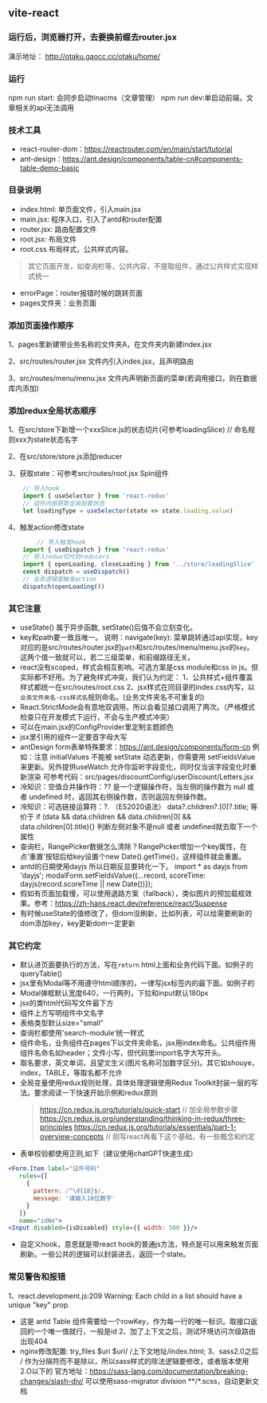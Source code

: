 ## vite-react
### 运行后，浏览器打开，去要换前缀去router.jsx
演示地址：
http://otaku.gaocc.cc/otaku/home/
### 运行
npm run start: 会同步启动tinacms（文章管理）
npm run dev:单启动前端，文章相关的api无法调用

### 技术工具
- react-router-dom：https://reactrouter.com/en/main/start/tutorial
- ant-design：https://ant.design/components/table-cn#components-table-demo-basic
### 目录说明
- index.html: 单页面文件，引入main.jsx
- main.jsx: 程序入口，引入了antd和router配置
- router.jsx: 路由配置文件
- root.jsx: 布局文件
- root.css 布局样式，公共样式内容。
> 其它页面开发，如查询栏等，公共内容，不提取组件，通过公共样式实现样式统一
- errorPage：router报错时候的跳转页面
- pages文件夹：业务页面
### 添加页面操作顺序
1、pages里新建带业务名称的文件夹A，在文件夹内新建index.jsx

2、src/routes/router.jsx 文件内引入index.jsx，且声明路由

3、src/routes/menu/menu.jsx 文件内声明新页面的菜单(若调用接口，则在数据库内添加)

### 添加redux全局状态顺序
1、在src/store下新增一个xxxSlice.js的状态切片(可参考loadingSlice) // 命名规则xxx为state状态名字

2、在src/store/store.js添加reducer

3、获取state：可参考src/routes/root.jsx Spin组件

```jsx
    // 导入hook
    import { useSelector } from 'react-redux'
    // 组件内部获取全局加载状态
    let loadingType = useSelector(state => state.loading.value)
```
4、触发action修改state

```jsx
		// 导入触发hook
    import { useDispatch } from 'react-redux'
    // 导入redux切片的reducers
    import { openLoading, closeLoading } from '../store/loadingSlice'
    const dispatch = useDispatch()
    // 业务逻辑里触发action
    dispatch(openLoading())
```
### 其它注意
- useState() 属于异步函数, setState()后值不会立刻变化。
- key和path要一致且唯一。
    说明：navigate(key): 菜单跳转通过api实现，key对应的是src/routes/router.jsx的`path`和src/routes/menu/menu.jsx的`key`。这两个值一致就可以，若二三级菜单，和前缀路径无关。
- react没有scoped，样式会相互影响。可选方案是css module和css in js。但实际都不好用。为了避免样式冲突，我们认为约定：
    1、公共样式+组件覆盖样式都统一在src/routes/root.css
    2、jsx样式在同目录的index.css内写，以`业务文件夹名-css样式名`规则命名。(业务文件夹名不可重复的)
- React.StrictMode会有意地双调用，所以会看见接口调用了两次。（严格模式检查只在开发模式下运行，不会与生产模式冲突）
- 可以在main.jsx的ConfigProvider里定制主题颜色
- jsx里引用的组件一定要首字母大写
- antDesign form表单特殊要求：https://ant.design/components/form-cn
    例如：注意 initialValues 不能被 setState 动态更新，你需要用 setFieldsValue 来更新。另外提供useWatch 允许你监听字段变化，同时仅当该字段变化时重新渲染
    可参考代码：src/pages/discountConfig/userDiscount/Letters.jsx
- 冷知识：空值合并操作符：??
  是一个逻辑操作符，当左侧的操作数为 null 或者 undefined 时，返回其右侧操作数，否则返回左侧操作数。
- 冷知识：可选链接运算符：?. （ES2020语法）
  data?.children?.[0]?.title; 等价于 if (data && data.children && data.children[0] && data.children[0].title){}
  判断左侧对象不是null 或者 undefined就去取下一个属性
- 查询栏，RangePicker数据怎么清除？RangePicker增加一个key属性，在点'重置'按钮后给key设置个new Date().getTime()，这样组件就会重置。
- antd的日期使用dayjs 所以日期反显要转化一下。 import * as dayjs from 'dayjs'; modalForm.setFieldsValue({...record, scoreTime: dayjs(record.scoreTime || new Date())});
- 假如有页面加载慢，可以使用退路方案（fallback），类似图片的预加载框效果。参考：https://zh-hans.react.dev/reference/react/Suspense
- 有时候useState的值修改了，但dom没刷新，比如列表，可以给需要刷新的dom添加key，key更新dom一定更新

### 其它约定
- 默认进页面要执行的方法，写在`return` html上面和业务代码下面。如例子的 queryTable()
- jsx里有Modal等不用遵守html顺序的，一律写jsx标签内的最下面。如例子的<Modal>
- Modal弹框默认宽度640，一行两列，下拉和input默认180px
- jsx的类html代码写文件最下方
- 组件上方写明组件中文名字
- 表格类型默认size="small"
- 查询栏都使用'search-module'统一样式
- 组件命名，业务组件在pages下以文件夹命名，jsx用index命名。公共组件用组件名命名如header；文件小写，但代码里import名字大写开头。
- 取名要求，英文单词，且望文生义(图片名称可加数字区分)。其它如shouye，index，TABLE，等取名都不允许
- 全局变量使用redux规则处理，具体处理逻辑使用Redux Toolkit封装一层的写法。要求阅读一下快速开始示例和redux原则
    > https://cn.redux.js.org/tutorials/quick-start // 加全局参数步骤
    > https://cn.redux.js.org/understanding/thinking-in-redux/three-principles
    > https://cn.redux.js.org/tutorials/essentials/part-1-overview-concepts // 刚写react再看下这个基础，有一些概念和约定
- 表单校验都使用正则,如下（建议使用chatGPT快速生成）
```jsx
<Form.Item label="证件号码"
   rules={[
     {
       pattern: /^\d{18}$/,
       message: '请输入18位数字'
     }
   ]}
   name="idNo">
<Input disabled={isDisabled} style={{ width: 500 }}/>
```
- 自定义hook，意思就是带react hook的普通js方法，特点是可以用来触发页面刷新。一些公共的逻辑可以封装进去，返回一个state。

### 常见警告和报错
1、react.development.js:209 Warning: Each child in a list should have a unique "key" prop.
- 这是 antd Table 组件需要给一个rowKey，作为每一行的唯一标识。取接口返回的一个唯一值就行，一般是id
2、加了上下文之后，测试环境访问次级路由出现404
- nginx修改配置: try_files $uri $uri/ /上下文地址/index.html;
3、sass2.0之后 / 作为分隔符而不是除以，所以sass样式的除法逻辑要修改，或者版本使用2.O以下的
官方地址：https://sass-lang.com/documentation/breaking-changes/slash-div/
可以使用sass-migrator division **/*.scss，自动更新文档
